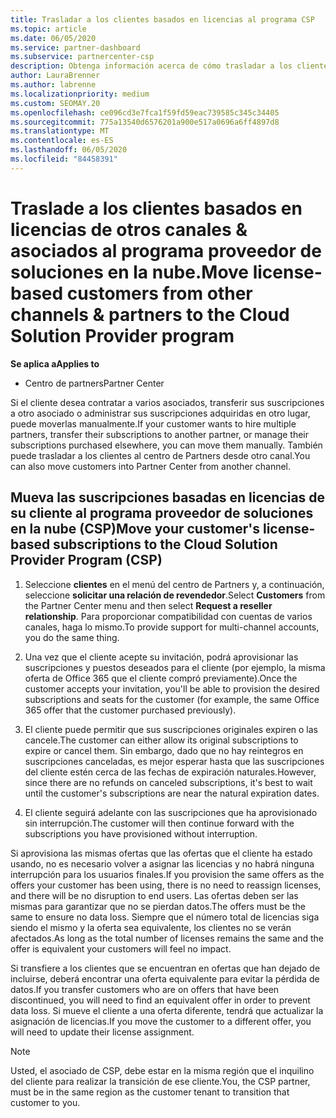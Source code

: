 ```yaml
---
title: Trasladar a los clientes basados en licencias al programa CSP
ms.topic: article
ms.date: 06/05/2020
ms.service: partner-dashboard
ms.subservice: partnercenter-csp
description: Obtenga información acerca de cómo trasladar a los clientes basados en licencias de otros canales o de otro asociado al programa del proveedor de soluciones en la nube (CSP) en el centro de Partners.
author: LauraBrenner
ms.author: labrenne
ms.localizationpriority: medium
ms.custom: SEOMAY.20
ms.openlocfilehash: ce096cd3e7fca1f59fd59eac739585c345c34405
ms.sourcegitcommit: 775a13540d6576201a900e517a0696a6ff4897d8
ms.translationtype: MT
ms.contentlocale: es-ES
ms.lasthandoff: 06/05/2020
ms.locfileid: "84458391"
---
```

# <a name="move-license-based-customers-from-other-channels--partners-to-the-cloud-solution-provider-program"></a><span data-ttu-id="5ced6-103">Traslade a los clientes basados en licencias de otros canales & asociados al programa proveedor de soluciones en la nube.</span><span class="sxs-lookup"><span data-stu-id="5ced6-103">Move license-based customers from other channels & partners to the Cloud Solution Provider program</span></span>

<span data-ttu-id="5ced6-104">**Se aplica a**</span><span class="sxs-lookup"><span data-stu-id="5ced6-104">**Applies to**</span></span>

-  <span data-ttu-id="5ced6-105">Centro de partners</span><span class="sxs-lookup"><span data-stu-id="5ced6-105">Partner Center</span></span>

<span data-ttu-id="5ced6-106">Si el cliente desea contratar a varios asociados, transferir sus suscripciones a otro asociado o administrar sus suscripciones adquiridas en otro lugar, puede moverlas manualmente.</span><span class="sxs-lookup"><span data-stu-id="5ced6-106">If your customer wants to hire multiple partners, transfer their subscriptions to another partner, or manage their subscriptions purchased elsewhere, you can move them manually.</span></span> <span data-ttu-id="5ced6-107">También puede trasladar a los clientes al centro de Partners desde otro canal.</span><span class="sxs-lookup"><span data-stu-id="5ced6-107">You can also move customers into Partner Center from another channel.</span></span>

## <a name="move-your-customers-license-based-subscriptions-to-the-cloud-solution-provider-program-csp"></a><span data-ttu-id="5ced6-108">Mueva las suscripciones basadas en licencias de su cliente al programa proveedor de soluciones en la nube (CSP)</span><span class="sxs-lookup"><span data-stu-id="5ced6-108">Move your customer's license-based subscriptions to the Cloud Solution Provider Program (CSP)</span></span>

1. <span data-ttu-id="5ced6-109">Seleccione **clientes** en el menú del centro de Partners y, a continuación, seleccione **solicitar una relación de revendedor**.</span><span class="sxs-lookup"><span data-stu-id="5ced6-109">Select **Customers** from the Partner Center menu and then select **Request a reseller relationship**.</span></span> <span data-ttu-id="5ced6-110">Para proporcionar compatibilidad con cuentas de varios canales, haga lo mismo.</span><span class="sxs-lookup"><span data-stu-id="5ced6-110">To provide support for multi-channel accounts, you do the same thing.</span></span>

2.  <span data-ttu-id="5ced6-111">Una vez que el cliente acepte su invitación, podrá aprovisionar las suscripciones y puestos deseados para el cliente (por ejemplo, la misma oferta de Office 365 que el cliente compró previamente).</span><span class="sxs-lookup"><span data-stu-id="5ced6-111">Once the customer accepts your invitation, you'll be able to provision the desired subscriptions and seats for the customer (for example, the same Office 365 offer that the customer purchased previously).</span></span>

3. <span data-ttu-id="5ced6-112">El cliente puede permitir que sus suscripciones originales expiren o las cancele.</span><span class="sxs-lookup"><span data-stu-id="5ced6-112">The customer can either allow its original subscriptions to expire or cancel them.</span></span> <span data-ttu-id="5ced6-113">Sin embargo, dado que no hay reintegros en suscripciones canceladas, es mejor esperar hasta que las suscripciones del cliente estén cerca de las fechas de expiración naturales.</span><span class="sxs-lookup"><span data-stu-id="5ced6-113">However, since there are no refunds on canceled subscriptions, it's best to wait until the customer's subscriptions are near the natural expiration dates.</span></span>

4. <span data-ttu-id="5ced6-114">El cliente seguirá adelante con las suscripciones que ha aprovisionado sin interrupción.</span><span class="sxs-lookup"><span data-stu-id="5ced6-114">The customer will then continue forward with the subscriptions you have provisioned without interruption.</span></span>


<span data-ttu-id="5ced6-115">Si aprovisiona las mismas ofertas que las ofertas que el cliente ha estado usando, no es necesario volver a asignar las licencias y no habrá ninguna interrupción para los usuarios finales.</span><span class="sxs-lookup"><span data-stu-id="5ced6-115">If you provision the same offers as the offers your customer has been using, there is no need to reassign licenses, and there will be no disruption to end users.</span></span> <span data-ttu-id="5ced6-116">Las ofertas deben ser las mismas para garantizar que no se pierdan datos.</span><span class="sxs-lookup"><span data-stu-id="5ced6-116">The offers must be the same to ensure no data loss.</span></span> <span data-ttu-id="5ced6-117">Siempre que el número total de licencias siga siendo el mismo y la oferta sea equivalente, los clientes no se verán afectados.</span><span class="sxs-lookup"><span data-stu-id="5ced6-117">As long as the total number of licenses remains the same and the offer is equivalent your customers will feel no impact.</span></span>

<span data-ttu-id="5ced6-118">Si transfiere a los clientes que se encuentran en ofertas que han dejado de incluirse, deberá encontrar una oferta equivalente para evitar la pérdida de datos.</span><span class="sxs-lookup"><span data-stu-id="5ced6-118">If you transfer customers who are on offers that have been discontinued, you will need to find an equivalent offer in order to prevent data loss.</span></span> <span data-ttu-id="5ced6-119">Si mueve el cliente a una oferta diferente, tendrá que actualizar la asignación de licencias.</span><span class="sxs-lookup"><span data-stu-id="5ced6-119">If you move the customer to a different offer, you will need to update their license assignment.</span></span>

>[!NOTE]
><span data-ttu-id="5ced6-120">Usted, el asociado de CSP, debe estar en la misma región que el inquilino del cliente para realizar la transición de ese cliente.</span><span class="sxs-lookup"><span data-stu-id="5ced6-120">You, the CSP partner, must be in the same region as the customer tenant to transition that customer to you.</span></span> 



